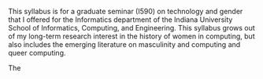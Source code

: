 This syllabus is for a graduate seminar (I590) on technology and gender that I offered for the Informatics department of the Indiana University School of Informatics, Computing, and Engineering.  This syllabus grows out of my long-term research interest in the history of women in computing, but also includes the emerging literature on masculinity and computing and queer computing.

The 
